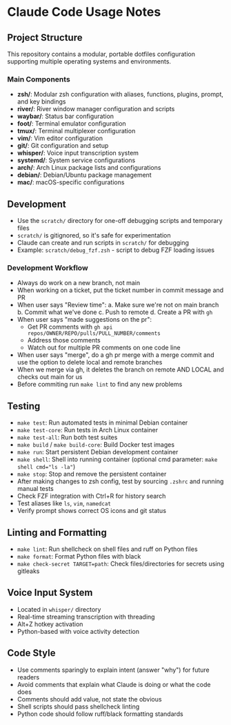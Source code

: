 # Claude Code Usage Notes

## Project Structure
This repository contains a modular, portable dotfiles configuration supporting multiple operating systems and environments.

### Main Components
- **zsh/**: Modular zsh configuration with aliases, functions, plugins, prompt, and key bindings
- **river/**: River window manager configuration and scripts
- **waybar/**: Status bar configuration
- **foot/**: Terminal emulator configuration
- **tmux/**: Terminal multiplexer configuration
- **vim/**: Vim editor configuration
- **git/**: Git configuration and setup
- **whisper/**: Voice input transcription system
- **systemd/**: System service configurations
- **arch/**: Arch Linux package lists and configurations
- **debian/**: Debian/Ubuntu package management
- **mac/**: macOS-specific configurations

## Development
- Use the `scratch/` directory for one-off debugging scripts and temporary files
- `scratch/` is gitignored, so it's safe for experimentation
- Claude can create and run scripts in `scratch/` for debugging
- Example: `scratch/debug_fzf.zsh` - script to debug FZF loading issues

### Development Workflow
- Always do work on a new branch, not main
- When working on a ticket, put the ticket number in commit message and PR
- When user says "Review time":
  a. Make sure we're not on main branch
  b. Commit what we've done
  c. Push to remote
  d. Create a PR with `gh`
- When user says "made suggestions on the pr":
  - Get PR comments with `gh api repos/OWNER/REPO/pulls/PULL_NUMBER/comments`
  - Address those comments
  - Watch out for multiple PR comments on one code line
- When user says "merge", do a gh pr merge with a merge commit and use the option to delete local and remote branches
- When we merge via gh, it deletes the branch on remote AND LOCAL and checks out main for us
- Before commiting run `make lint` to find any new problems

## Testing
- `make test`: Run automated tests in minimal Debian container
- `make test-core`: Run tests in Arch Linux container
- `make test-all`: Run both test suites
- `make build` / `make build-core`: Build Docker test images
- `make run`: Start persistent Debian development container
- `make shell`: Shell into running container (optional cmd parameter: `make shell cmd="ls -la"`)
- `make stop`: Stop and remove the persistent container
- After making changes to zsh config, test by sourcing `.zshrc` and running manual tests
- Check FZF integration with Ctrl+R for history search
- Test aliases like `ls`, `vim`, `namedcat`
- Verify prompt shows correct OS icons and git status

## Linting and Formatting
- `make lint`: Run shellcheck on shell files and ruff on Python files
- `make format`: Format Python files with black
- `make check-secret TARGET=path`: Check files/directories for secrets using gitleaks

## Voice Input System
- Located in `whisper/` directory
- Real-time streaming transcription with threading
- Alt+Z hotkey activation
- Python-based with voice activity detection

## Code Style
- Use comments sparingly to explain intent (answer "why") for future readers
- Avoid comments that explain what Claude is doing or what the code does
- Comments should add value, not state the obvious
- Shell scripts should pass shellcheck linting
- Python code should follow ruff/black formatting standards